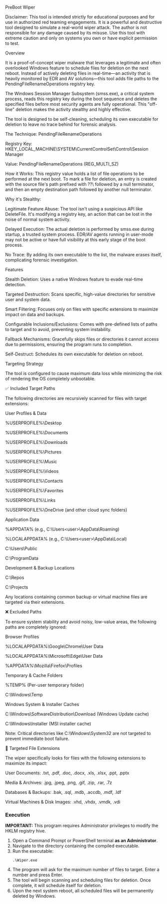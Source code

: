 PreBoot Wiper

Disclaimer: This tool is intended strictly for educational purposes and for use in authorized red teaming engagements. It is a powerful and destructive tool designed to simulate a real-world wiper attack. The author is not responsible for any damage caused by its misuse. Use this tool with extreme caution and only on systems you own or have explicit permission to test.

Overview

It is a proof-of-concept wiper malware that leverages a legitimate and often overlooked Windows feature to schedule files for deletion on the next reboot. Instead of actively deleting files in real-time—an activity that is heavily monitored by EDR and AV solutions—this tool adds file paths to the PendingFileRenameOperations registry key.

The Windows Session Manager Subsystem (smss.exe), a critical system process, reads this registry key during the boot sequence and deletes the specified files before most security agents are fully operational. This "off-line" deletion makes the activity stealthy and highly effective.

The tool is designed to be self-cleaning, scheduling its own executable for deletion to leave no trace behind for forensic analysis.

The Technique: PendingFileRenameOperations

Registry Key: HKEY_LOCAL_MACHINE\SYSTEM\CurrentControlSet\Control\Session Manager

Value: PendingFileRenameOperations (REG_MULTI_SZ)

How it Works: This registry value holds a list of file operations to be performed at the next boot. To mark a file for deletion, an entry is created with the source file's path prefixed with \??\ followed by a null terminator, and then an empty destination path followed by another null terminator.

Why it's Stealthy:

Legitimate Feature Abuse: The tool isn't using a suspicious API like DeleteFile. It's modifying a registry key, an action that can be lost in the noise of normal system activity.

Delayed Execution: The actual deletion is performed by smss.exe during startup, a trusted system process. EDR/AV agents running in user-mode may not be active or have full visibility at this early stage of the boot process.

No Trace: By adding its own executable to the list, the malware erases itself, complicating forensic investigation.

Features

Stealth Deletion: Uses a native Windows feature to evade real-time detection.

Targeted Destruction: Scans specific, high-value directories for sensitive user and system data.

Smart Filtering: Focuses only on files with specific extensions to maximize impact on data and backups.

Configurable Inclusions/Exclusions: Comes with pre-defined lists of paths to target and to avoid, preventing system instability.

Fallback Mechanisms: Gracefully skips files or directories it cannot access due to permissions, ensuring the program runs to completion.

Self-Destruct: Schedules its own executable for deletion on reboot.

Targeting Strategy

The tool is configured to cause maximum data loss while minimizing the risk of rendering the OS completely unbootable.

✅ Included Target Paths

The following directories are recursively scanned for files with target extensions:

User Profiles & Data

%USERPROFILE%\Desktop

%USERPROFILE%\Documents

%USERPROFILE%\Downloads

%USERPROFILE%\Pictures

%USERPROFILE%\Music

%USERPROFILE%\Videos

%USERPROFILE%\Contacts

%USERPROFILE%\Favorites

%USERPROFILE%\Links

%USERPROFILE%\OneDrive (and other cloud sync folders)

Application Data

%APPDATA% (e.g., C:\Users\<user>\AppData\Roaming)

%LOCALAPPDATA% (e.g., C:\Users\<user>\AppData\Local)

C:\Users\Public

C:\ProgramData

Development & Backup Locations

C:\Repos

C:\Projects

Any locations containing common backup or virtual machine files are targeted via their extensions.

❌ Excluded Paths

To ensure system stability and avoid noisy, low-value areas, the following paths are completely ignored:

Browser Profiles

%LOCALAPPDATA%\Google\Chrome\User Data

%LOCALAPPDATA%\Microsoft\Edge\User Data

%APPDATA%\Mozilla\Firefox\Profiles

Temporary & Cache Folders

%TEMP% (Per-user temporary folder)

C:\Windows\Temp

Windows System & Installer Caches

C:\Windows\SoftwareDistribution\Download (Windows Update cache)

C:\Windows\Installer (MSI installer cache)

Note: Critical directories like C:\Windows\System32 are not targeted to prevent immediate boot failure.

🎯 Targeted File Extensions

The wiper specifically looks for files with the following extensions to maximize its impact:

User Documents: .txt, .pdf, .doc, .docx, .xls, .xlsx, .ppt, .pptx

Media & Archives: .jpg, .jpeg, .png, .gif, .zip, .rar, .7z

Databases & Backups: .bak, .sql, .mdb, .accdb, .mdf, .ldf

Virtual Machines & Disk Images: .vhd, .vhdx, .vmdk, .vdi


### Execution
**IMPORTANT:** This program requires Administrator privileges to modify the HKLM registry hive.

1.  Open a Command Prompt or PowerShell terminal **as an Administrator**.
2.  Navigate to the directory containing the compiled executable.
3.  Run the executable:
    ```
    .\Wiper.exe
    ```
4.  The program will ask for the maximum number of files to target. Enter a number and press Enter.
5.  The tool will begin scanning and scheduling files for deletion. Once complete, it will schedule itself for deletion.
6.  Upon the next system reboot, all scheduled files will be permanently deleted by Windows.
